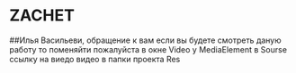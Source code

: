 # ZACHET
##Илья Васильеви, обращение к вам если вы будете смотреть даную работу то поменяйти пожалуйста в окне Video у MediaElement в Sourse ссылку на виедо видео в папки проекта Res
